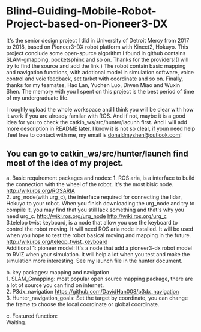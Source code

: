 # Blind-Guiding-Mobile-Robot-Project-based-on-Pioneer3-DX
It's the senior design project I did in University of Detroit Mercy from 2017 to 2018, based on Pioneer3-DX robot platform with Kinect2, Hokuyo. 
This project conclude some open-spurce algorithm I found in github contains SLAM-gmapping, pocketsphinx and so on. Thanks for the providers!(I will try to find the source and add the link.) The robot contain basic mapping and navigation functions, with addtional model in simulation software, voice control and voie feedback, set tarket with coordinate and so on.
Finally, thanks for my teamates, Hao Lan, Yuchen Luo, Diwen Miao and Wuxin Shen. The memory with you I spent on this project is the best period of time of my undergraduate life.

I roughly upload the whole workspace and I think you will be clear with how it work if you are already familar with ROS. And if not, maybe it is a good idea for you to check the catkin_ws/src/hunter/lacunh first. And I will add more description in README later. I know it is not so clear, if youn need help ,feel free to contact with me,  my email is donaldmyshen@outlook.com!

You can go to catkin_ws/src/hunter/launch find most of the idea of my project.
------------------------------------------------------------------------------------------------------------------------------------------
 
 a. Basic requirement packages and nodes: 
    1. ROS aria, is a interface to build the connection with the wheel of the robot. It's the most bisic node. http://wiki.ros.org/ROSARIA    
    2. urg_node(with urg_c), the interface required for connecting the lidar, Hokuyo to your robot. When you finish downloading the urg_node and try to compile it, you may find that you still lack something and that's why you need urg_c. http://wiki.ros.org/urg_node http://wiki.ros.org/urg_c    
    3.telelop twist keyboard, is a node that allow you use the keyboard to control the robot moving. It will need ROS aria node installed. It will be used when you hope to test the robot basical moving and mapping in the future. http://wiki.ros.org/teleop_twist_keyboard    
    Additional 1: pioneer model: It's a node that add a pioneer3-dx robot model to RVIZ when your simulation. It will help a lot when you test and make the simulation more interesting. See my launch file in the hunter document.
   
   b. key packages: mapping and navigation    
    1. SLAM_Gmapping: most popular open source mapping package, there are a lot of source you can find on internet.    
    2. P3dx_navigation https://github.com/DavidHan008/p3dx_navigation    
    3. Hunter_navigation_goals: Set the target by coordinate, you can change the frame to choose the local coordinate or global coordinate.
    
   c. Featured function:   
     Waiting. 
